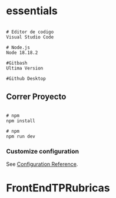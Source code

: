 # essentials
```

# Editor de codigo
Visual Studio Code

# Node.js
Node 18.18.2

#Gitbash
Ultima Version

#Github Desktop
```

## Correr Proyecto

```

# npm
npm install

# npm
npm run dev
```



### Customize configuration

See [Configuration Reference](https://vitejs.dev/config/).
# FrontEndTPRubricas
